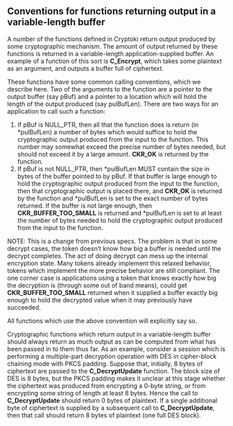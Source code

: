 ## Conventions for functions returning output in a variable-length buffer

A number of the functions defined in Cryptoki return output produced by some
cryptographic mechanism. The amount of output returned by these functions is
returned in a variable-length application-supplied buffer. An example of a
function of this sort is **C_Encrypt**, which takes some plaintext as an
argument, and outputs a buffer full of ciphertext.

These functions have some common calling conventions, which we describe here.
Two of the arguments to the function are a pointer to the output buffer (say
pBuf) and a pointer to a location which will hold the length of the output
produced (say pulBufLen).  There are two ways for an application to call such a
function:

1. If pBuf is NULL_PTR, then all that the function does is return (in
   *pulBufLen) a number of bytes which would suffice to hold the cryptographic
   output produced from the input to the function. This number may somewhat
   exceed the precise number of bytes needed, but should not exceed it by a
   large amount.  **CKR_OK** is returned by the function.
2. If pBuf is not NULL_PTR, then \*pulBufLen MUST contain the size in bytes of
   the buffer pointed to by pBuf. If that buffer is large enough to hold the
   cryptographic output produced from the input to the function, then that
   cryptographic output is placed there, and **CKR_OK** is returned by the
   function and \*pulBufLen is set to the exact number of bytes returned. If the
   buffer is not large enough, then **CKR_BUFFER_TOO_SMALL** is returned and
   \*pulBufLen is set to at least the number of bytes needed to hold the
   cryptographic output produced from the input to the function.

NOTE: This is a change from previous specs. The problem is that in some decrypt
cases, the token doesn’t know how big a buffer is needed until the decrypt
completes. The act of doing decrypt can mess up the internal encryption state.
Many tokens already implement this relaxed behavior, tokens which implement the
more precise behavior are still compliant. The one corner case is applications
using a token that knows exactly how big the decryption is (through some out of
band means), could get **CKR_BUFFER_TOO_SMALL** returned when it supplied a
buffer exactly big enough to hold the decrypted value when it may previously
have succeeded.

All functions which use the above convention will explicitly say so.

Cryptographic functions which return output in a variable-length buffer should
always return as much output as can be computed from what has been passed in to
them thus far. As an example, consider a session which is performing a
multiple-part decryption operation with DES in cipher-block chaining mode with
PKCS padding. Suppose that, initially, 8 bytes of ciphertext are passed to the
**C_DecryptUpdate** function. The block size of DES is 8 bytes, but the PKCS
padding makes it unclear at this stage whether the ciphertext was produced from
encrypting a 0-byte string, or from encrypting some string of length at least 8
bytes. Hence the call to **C_DecryptUpdate** should return 0 bytes of
plaintext. If a single additional byte of ciphertext is supplied by a subsequent
call to **C_DecryptUpdate**, then that call should return 8 bytes of plaintext
(one full DES block).
